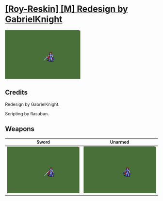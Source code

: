 # [\[Roy-Reskin\] \[M\] Redesign by GabrielKnight](./)
 

<img src="./1.%20Sword/Sword_000.png" alt="[Roy-Reskin] [M] Redesign by GabrielKnight standing" />

## Credits

Redesign by GabrielKnight. 

Scripting by flasuban.

## Weapons
 

|Sword |Unarmed |
|  :---: | :---: |
| <img alt="Sword animation" src="./1.%20Sword/Sword.gif" /> | <img alt="Unarmed animation" src="./8.%20Unarmed/Unarmed.gif" /> |
